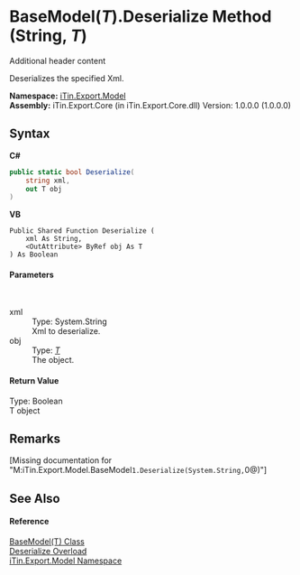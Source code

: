 # BaseModel(*T*).Deserialize Method (String, *T*)
Additional header content 

Deserializes the specified Xml.

**Namespace:**&nbsp;<a href="N_iTin_Export_Model">iTin.Export.Model</a><br />**Assembly:**&nbsp;iTin.Export.Core (in iTin.Export.Core.dll) Version: 1.0.0.0 (1.0.0.0)

## Syntax

**C#**<br />
``` C#
public static bool Deserialize(
	string xml,
	out T obj
)
```

**VB**<br />
``` VB
Public Shared Function Deserialize ( 
	xml As String,
	<OutAttribute> ByRef obj As T
) As Boolean
```


#### Parameters
&nbsp;<dl><dt>xml</dt><dd>Type: System.String<br />Xml to deserialize.</dd><dt>obj</dt><dd>Type: <a href="T_iTin_Export_Model_BaseModel_1">*T*</a><br />The object.</dd></dl>

#### Return Value
Type: Boolean<br />T object

## Remarks
\[Missing <remarks> documentation for "M:iTin.Export.Model.BaseModel`1.Deserialize(System.String,`0@)"\]

## See Also


#### Reference
<a href="T_iTin_Export_Model_BaseModel_1">BaseModel(T) Class</a><br /><a href="Overload_iTin_Export_Model_BaseModel_1_Deserialize">Deserialize Overload</a><br /><a href="N_iTin_Export_Model">iTin.Export.Model Namespace</a><br />